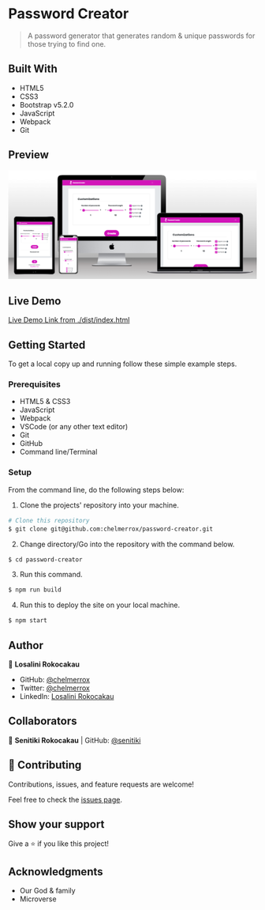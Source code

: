 # Password Creator

> A password generator that generates random &amp; unique passwords for those trying to find one.

## Built With

- HTML5
- CSS3
- Bootstrap v5.2.0
- JavaScript
- Webpack
- Git

## Preview

![Website preview](./preview2.PNG)

## Live Demo

[Live Demo Link from ./dist/index.html](https://raw.githack.com/senitiki/password-creator/main/dist/index.html)

## Getting Started

To get a local copy up and running follow these simple example steps.

### Prerequisites

- HTML5 & CSS3 
- JavaScript
- Webpack
- VSCode (or any other text editor)
- Git
- GitHub
- Command line/Terminal

### Setup

From the command line, do the following steps below:

1. Clone the projects' repository into your machine.

```bash
# Clone this repository
$ git clone git@github.com:chelmerrox/password-creator.git

```
2. Change directory/Go into the repository with the command below.

```bash
$ cd password-creator

```

3. Run this command.

```bash
$ npm run build

```

4. Run this to deploy the site on your local machine.

```bash
$ npm start

```

## Author

👤 **Losalini Rokocakau**

- GitHub: [@chelmerrox](https://github.com/chelmerrox)
- Twitter: [@chelmerrox](https://twitter.com/chelmerrox)
- LinkedIn: [Losalini Rokocakau](https://linkedin.com/in/losalini-rokocakau)

## Collaborators

👤 **Senitiki Rokocakau** | GitHub: [@senitiki](https://github.com/senitiki)

## 🤝 Contributing

Contributions, issues, and feature requests are welcome!

Feel free to check the [issues page](https://github.com/chelmerrox/password-creator/issues).

## Show your support

Give a ⭐️ if you like this project!

## Acknowledgments

- Our God & family
- Microverse
